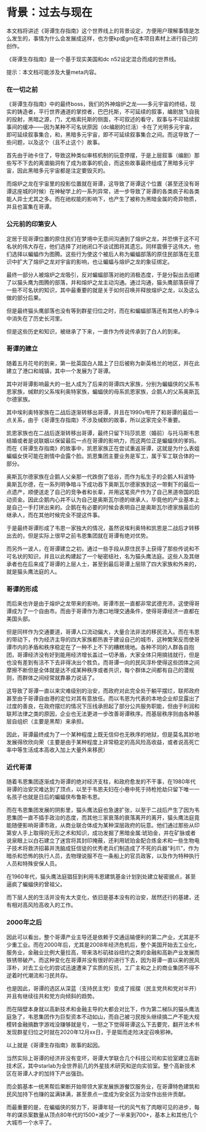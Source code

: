 # 背景：过去与现在

本文档将讲述《哥谭生存指南》这个世界线上的背景设定，方便用户理解事情是怎么发生的，事情为什么会发展成这样，也方便kp或gm在本项目素材上进行自己的创作。

《哥谭生存指南》是一个基于现实美国和dc n52设定混合而成的世界线。

提示：本文档可能涉及大量meta内容。

### 在一切之前

《哥谭生存指南》中的最终boss，我们的外神熔炉之龙——多元宇宙的终结，现实的铸造者，平行世界通道的掌控者，巴巴托斯，不可延续的叙事，编剧放飞自我的投射，黑暗之源，门，尤格索托斯的侧面，不可叙述的看守，叙事与不可延续叙事间的缓冲——因为某种不可名状原因（dc编剧的烂活）卡在了光明多元宇宙，即可延续叙事集合，和，黑暗多元宇宙，即不可延续叙事集合之间。而这导致了一些问题，以及这个（且不止这个）故事。

首先由于祂卡住了，导致这种类似审核机制的玩意停摆，于是上层叙事（编剧）那些写不下去的离谱脑洞有了成为故事的机会，而这些故事最终组成了黑暗多元宇宙，因此黑暗多元宇宙都是注定要毁灭的。

而熔炉之龙在宇宙里的投影位置就在哥谭，这导致了哥谭这个位置（甚至还没有哥谭这座城的时候）在神秘学上的一系列异常，进一步导致了哥谭的各类疯子和各类能人异士尤其之多。而在祂权能的影响下，也产生了被称为黑暗金属的奇异物质，并且也富集在哥谭。

### 公元前的印第安人

定居于现哥谭位置的原住民们在梦境中无意间沟通到了熔炉之龙，并恐惧于这不可名状的伟大存在，他们选择了对祂闭口不谈试图将其遗忘。同样震慑于这伟大，他们选择以蝙蝠作为图腾。这些行为使这个被后人称为蝙蝠部落的原住民部落在无意识中扩大了熔炉之龙对宇宙的影响，也让蝙蝠与熔炉之龙的象征绑定。

最终一部分人被熔炉之龙吸引，反对蝙蝠部落对祂的消极态度，于是分裂出去组建了以猫头鹰为图腾的部落，并和熔炉之龙主动沟通。通过沟通，猫头鹰部落获得了一些不可名状的知识，其中最重要的就是关于如何召唤并释放熔炉之龙，以及这么做的部分后果。

但是最终猫头鹰部落也没有等到群星归位之时，而在和蝙蝠部落还有其他人的争斗中消失在了历史长河里。

但是这些历史和知识，被继承了下来，一直作为传说传承到了白人的到来。

### 哥谭的建立

随着五月花号的到来，第一批英国白人踏上了日后被称为新英格兰的地区，并在此建立了港口和城镇，其中一个发展为了哥谭。

其中对哥谭影响最大的一批人成为了后来的哥谭四大家族，分别为蝙蝠侠的父系韦恩家族，缄默的父系埃利奥特家族，蝙蝠侠的母系凯恩家族，企鹅人的父系奥斯瓦尔德家族。

其中埃利奥特家族在二战后逐渐转移出哥谭，并且在1990s甩开了和哥谭的最后一点关系，由于《哥谭生存指南》不涉及缄默的故事，所以这家完全不重要。

凯恩家族也在二战后逐渐转移出哥谭，最终只留下玛莎凯恩（婚前）与托马斯韦恩结婚或者是说联姻以保留最后一点在哥谭的影响力，而这两位正是蝙蝠侠的爹妈。而在《哥谭生存指南》的故事中，凯恩家族正在尝试重返哥谭，这就是为什么表姐蝙蝠女侠可能在剧情中会露个脸。凯恩集团主要业务是军工，属于军工联合体的一部分。

奥斯瓦尔德家族在企鹅人父亲那一代跌倒了低谷，而作为私生子的企鹅人科波特·奥斯瓦尔德，在一系列明争暗斗下成功吞下奥斯瓦尔德家族到这一带剩下的最后一点遗产，顺便送走了自己的竞争者和长辈，并用这笔资产作为了自己黑道帝国的启动资金。因此企鹅内心并不认为自己是奥斯瓦尔德的继承人，毕竟他的产业基本上是自己一手打拼出来的。企鹅在有必要的时候会表明自己是奥斯瓦尔德家族最后的继承人，而在其他时候完全不提这件事。

于是最终哥谭形成了韦恩一家独大的情况，虽然说埃利奥特和凯恩是二战后才转移出去的，但是实际上很早之前韦恩集团就在哥谭有绝对优势。

而另外一波人，在哥谭建立之初，通过一些手段从原住民手上获得了那些传说和不可名状的知识，并且以此构建起了一个秘密结社，名为猫头鹰法庭。这些人及其继承者也在后来成了哥谭的上层人士，甚至到最后哥谭上层除了四大家族和外来的，就是猫头鹰法庭的人。

### 哥谭的形成

而后来也许是由于熔炉之龙带来的影响，哥谭市民一直都非常武德充沛，这使得哥谭成为了一个自由市。而由于哥谭作为港口地理交通条件，使得哥谭经济一直都在美国头部。

但是同样作为交通要道，哥谭人口流动偏大，大量合法非法的移民流入。而在韦恩的带动下，作为经济主导的四大家族都热衷于建设自己的城市，这种繁荣反而使哥谭市内的矛盾和秩序稳定在了一种不上不下的糟糕境地。各种不同的人群各自抱团，哥谭经济没有好到能用经济增长盖过一切矛盾，大家全体只用搞钱就行，但是也没有差到有活不下去非得决出个胜负。而哥谭一向的民风淳朴使得这些团体之间摩擦不断但是全体就是达不成某种秩序或者共识，每个群体之间都有自己的潜规则，而群体之间经常就靠暴力说话了。

这导致了哥谭一直以来灾难级别的治安，而政府对此完全处于躺平摆烂，联邦政府甚至由于哥谭自由港的定位对其有意放任。而以韦恩为代表的本地企业却显露出了过度的善良，在政府摆烂的情况下压线承担起了部分公共服务职能，但由于利润和联邦法律之类的原因，企业也无法更进一步改善哥谭秩序。而基层秩序则由各种基层自组织（主要是黑帮）来承担。

因此，哥谭最终成为了一个某种程度上既无信仰也无秩序的地狱，但是莫名其妙地发展得欣欣向荣（主要是由于某种程度上非常稳定的高风险高收益，或者说高死亡率中等生活成本高收入加上大量外来移民）

### 近代哥谭

随着韦恩集团逐渐成为哥谭的绝对经济支柱，和政府愈发的不干事，在1980年代哥谭的治安灾难达到了顶点，以至于韦恩夫妇在小巷中死于持枪抢劫只留下唯一一名孩子也就是日后的蝙蝠侠布鲁斯韦恩。

而在韦恩集团发展的阴影里，猫头鹰法庭也急速扩张，以至于二战后产生了因为韦恩集团一直不插手政治的态度，而其他三家衰落的衰落离开的离开，猫头鹰法庭竟能随便影响哥谭市政，从商业联合体成为某种深层政府的玩意。他们通过那些从印第安人手上取得的无形之术和知识，成功发掘了黑暗金属:琥珀金，并在矿脉或者说泉眼上以白石建立了迷宫将其封印掩蔽，还利用琥珀金配合炼金术和一些生物电子技术将救济招募并洗脑成狂信徒的优秀老兵们制造成了不死的兵器“利爪”，作为暗杀和恐怖的执行人员，去物理说服不在一条船上的官员政客，以及作为特种执行人员和特殊安保人员。

在1960年代，猫头鹰法庭猖狂到利用韦恩建筑基金计划到处建立秘密据点，甚至逼疯了蝙蝠侠的曾祖父。

而下层人民的生活并没有太大变化，依旧是基本没有的治安，居然还行的基建，还有相对高风险高收入的工作。

### 2000年之后

因此可以看出，整个哥谭产业主导还是依赖于交通运输便利的第二产业，尤其是不少重工业。而在2000年后，尤其是2008年经济危机后，整个美国开始去工业化，服务业，金融业比例大量拉高，带来洛杉矶硅谷纽约之类的金融和高新产业发展而铁锈带破产。而这种变化在哥谭并没有很好的进行下去，因为哥谭一直以来的民风淳朴，对去工业化的尝试迅速遭来了实质的反抗，工厂主和之上的商业集团不得不逆着时代潮流和刁民共存。

也是因此，哥谭的选区从深蓝（支持民主党）变成了摇摆（民主党共和党对半开）并且有继续往共和党方向倾斜的趋势。

而在隔壁本身就以高新技术和金融主导的大都会对比下，作为第二梯队的猫头鹰法庭急了，韦恩集团作为巨型资本不动如山，而自己被刁民按头继续搞二产不能大规模转金融搞数字游戏没赚够就是亏，一怒之下觉得哥谭这么下去要完，翻开法术书发现群星归位之时就在2020年12月xx日，于是铤而走险决定召唤邪神。

以上就是《哥谭生存指南》故事的起因。

当然实际上哥谭的经济并没有变坏，哥谭大学联合几个科技公司和实验室建立高新技术区，其中starlab为全世界前几的外星技术研究和逆向实验室。整个高新技术区在哥谭人才的加持下产出强劲。

而企鹅基本一统黑帮后果断开始带领大家发展旅游餐饮服务业，在哥谭特色建筑和民风加持下也赚的盆满钵满，甚至景点一度成为安全区为治安作出些许贡献。

而最重要的是，在蝙蝠侠的努力下，哥谭年轻一代的风气有了肉眼可见的进步，每年的谋杀案数量从顶点80年代的1500+减少了一半来到700+，基本上和其他几个大城市一个水平了。


